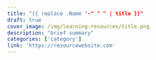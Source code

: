 ```yaml
---
title: "{{ replace .Name "-" " " | title }}"
draft: true
cover_image: /img/learning-resources/title.png
description: "brief summary"
categories: ['category']
link: 'https://resourcewebsite.com'
---
```

